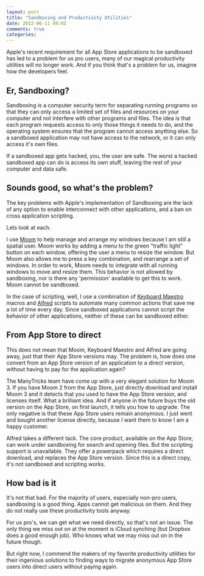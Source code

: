 ```yaml
---
layout: post
title: "Sandboxing and Productivity Utilities"
date: 2012-06-11 09:02
comments: true
categories: 
---
```


Apple's recent requirement for all App Store applications to be sandboxed has led to a problem for us pro users, many of our magical productivity utilities will no longer work. And if you think that's a problem for us, imagine how the developers feel.

## Er, Sandboxing?

Sandboxing is a computer security term for separating running programs so that they can only access a limited set of files and resources on your computer and not interfere with other programs and files. The idea is that each program requests access to only those things it needs to do, and the operating system ensures that the program cannot access anything else. So a sandboxed application may not have access to the network, or it can only access it's own files.

If a sandboxed app gets hacked, you, the user are safe. The worst a hacked sandboxed app can do is access its own stuff, leaving the rest of your computer and data safe.

## Sounds good, so what's the problem?

The key problems with Apple's implementation of Sandboxing are the lack of any option to enable interconnect with other applications, and a ban on cross application scripting.

Lets look at each.

I use [Moom](http://manytricks.com/moom/) to help manage and arrange my windows because I am still a spatial user. Moom works by adding a menu to the green "traffic light" button on each window, offering the user a menu to resize the window. But Moom also allows me to press a key combination, and rearrange a set of windows. In order to work, Moom needs to integrate with all running windows to move and resize them. This behavior is not allowed by sandboxing, nor is there any 'permission' available to get this to work. Moom cannot be sandboxed.

In the case of scripting, well, I use a combination of [Keyboard Maestro](http://www.keyboardmaestro.com/main/) macros and [Alfred](http://www.alfredapp.com/) scripts to automate many common actions that save me a lot of time every day. Since sandboxed applications cannot script the behavior of other applications, neither of these can be sandboxed either.

## From App Store to direct

This does not mean that Moom, Keyboard Maestro and Alfred are going away, just that their App Store versions may. The problem is, how does one convert from an App Store version of an application to a direct version, without having to pay for the application again?

The ManyTricks team have come up with a very elegant solution for Moom 3. If you have Moom 2 from the App Store, just directly download and install Moom 3 and it detects that you used to have the App Store version, and licenses itself. What a brilliant idea. And if anyone in the future buys the old version on the App Store, on first launch, it tells you how to upgrade. The only negative is that these App Store users remain anonymous. I just went and bought another license directly, because I want them to know I am a happy customer.

Alfred takes a different tack. The core product, available on the App Store, can work under sandboxing for search and opening files. But the scripting support is unavailable. They offer a powerpack which requires a direct download, and replaces the App Store version. Since this is a direct copy, it's not sandboxed and scripting works.

## How bad is it

It's not that bad. For the majority of users, especially non-pro users, sandboxing is a good thing.  Apps cannot get malicious on them. And they do not really use these productivity tools anyway.

For us pro's, we can get what we need directly, so that's not an issue. The only thing we miss out on at the moment is iCloud synching (but Dropbox does a good enough job). Who knows what we may miss out on in the future though.

But right now, I commend the makers of my favorite productivity utilities for their ingenious solutions to finding ways to migrate anonymous App Store users into direct users without paying again.
